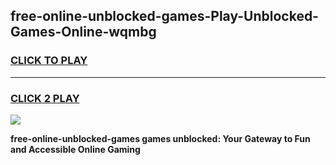 
## free-online-unblocked-games-Play-Unblocked-Games-Online-wqmbg
<h3>
<a href="https://premium76.site?title=free-online-unblocked-games&ref=24A">CLICK TO PLAY</a></h3>
<hr>

<h3>
<a href="https://premium76.site?title=free-online-unblocked-games&ref=24A">CLICK 2 PLAY</a>
  
</h3>

<a href="https://premium76.site?title=free-online-unblocked-games&ref=24A"><img src="https://clearcache.store/games.png"></a>


**free-online-unblocked-games games unblocked: Your Gateway to Fun and Accessible Online Gaming**
